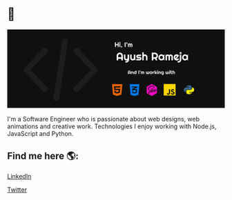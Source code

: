 # 👋

![About ME](https://github.com/RamejaAyush/RamejaAyush/blob/master/Profile.png?raw=true)

I'm a Software Engineer who is passionate about web designs, web animations and creative work. Technologies I enjoy working with Node.js, JavaScript and Python.

## Find me here 🌎:

[LinkedIn](https://www.linkedin.com/in/ayush-rameja-8042541b6/)

[Twitter](https://twitter.com/RamejaAyush)
